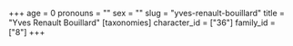 +++
age = 0
pronouns = ""
sex = ""
slug = "yves-renault-bouillard"
title = "Yves Renault Bouillard"
[taxonomies]
character_id = ["36"]
family_id = ["8"]
+++


